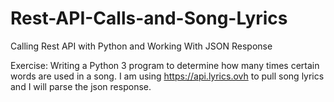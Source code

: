 # Rest-API-Calls-and-Song-Lyrics
Calling Rest API with Python and Working With JSON Response

Exercise: Writing a Python 3 program to determine how many times certain words are used in a song.
I am using https://api.lyrics.ovh to pull song lyrics and I will parse the json response.
